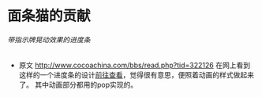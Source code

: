 # 面条猫的贡献

###### 带指示牌晃动效果的进度条
  - 原文 <http://www.cocoachina.com/bbs/read.php?tid=322126> 在网上看到这样的一个进度条的设计[前往查看](http://www.webdesignerdepot.com/2015/07/7-secrets-for-enhancing-ux-with-micro-interactions)，觉得很有意思，便照着动画的样式做起来了。 其中动画部分都用的pop实现的。

